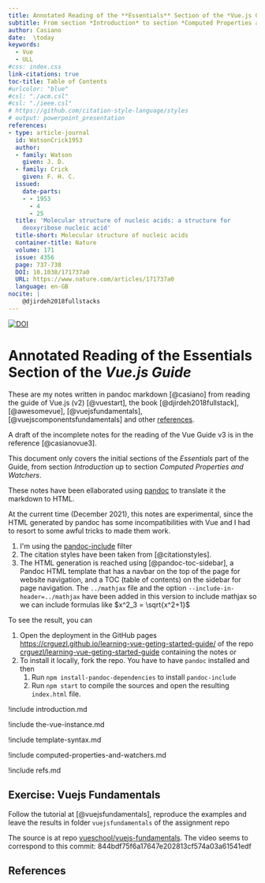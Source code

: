 ```yaml
---
title: Annotated Reading of the **Essentials** Section of the *Vue.js Guide*
subtitle: From section *Introduction* to section *Computed Properties and Watchers* 
author: Casiano
date:  \today
keywords: 
  - Vue
  - ULL
#css: index.css
link-citations: true
toc-title: Table of Contents
#urlcolor: "blue"
#csl: "./acm.csl"
#csl: "./ieee.csl"
# https://github.com/citation-style-language/styles
# output: powerpoint_presentation
references:
- type: article-journal
  id: WatsonCrick1953
  author:
  - family: Watson
    given: J. D.
  - family: Crick
    given: F. H. C.
  issued:
    date-parts:
    - - 1953
      - 4
      - 25
  title: 'Molecular structure of nucleic acids: a structure for
    deoxyribose nucleic acid'
  title-short: Molecular structure of nucleic acids
  container-title: Nature
  volume: 171
  issue: 4356
  page: 737-738
  DOI: 10.1038/171737a0
  URL: https://www.nature.com/articles/171737a0
  language: en-GB
nocite: |
    @djirdeh2018fullstacks
--- 
```


[![DOI](https://zenodo.org/badge/431864730.svg)](https://zenodo.org/badge/latestdoi/431864730)

# Annotated Reading of the **Essentials** Section of the *Vue.js Guide*

<!--
https://stackoverflow.com/questions/48429998/data-prefix-is-added-to-custom-attributes-how-to-prevent-this
-->


These are my notes written in pandoc markdown [@casiano] from reading the guide of Vue.js (v2) [@vuestart], the book [@djirdeh2018fullstack], [@awesomevue], [@vuejsfundamentals],
[@vuejscomponentsfundamentals]  and other [references](#references).  

A draft of the incomplete notes for the reading of the Vue Guide v3 is in the reference [@casianovue3].

This document only covers
the initial sections of the *Essentials* part of the Guide, from section *Introduction* up to section *Computed Properties and Watchers*.  

These notes have been ellaborated using [pandoc](https://pandpc.org) to translate it the markdown to HTML.

At the current time (December 2021), this notes are experimental, since the HTML generated by pandoc has some incompatibilities with Vue and I had to resort to some awful tricks to made them work.


1. I'm using the [pandoc-include](https://github.com/DCsunset/pandoc-include) filter
2. The citation styles have been taken from [@citationstyles].
3. The HTML generation is reached using [@pandoc-toc-sidebar],
   a Pandoc HTML template that  has a navbar on the top of the page for website navigation, and a TOC (table of contents) on the sidebar for page navigation. The `../mathjax` file and the option `--include-in-header=../mathjax` have been added  in this version to include mathjax so we can include  formulas like  $x^2_3 = \sqrt{x^2+1}$


To see the result, you can 

1. Open the deployment in the  GitHub pages <https://crguezl.github.io/learning-vue-geting-started-guide/> of the repo [crguezl/learning-vue-geting-started-guide](https://github.com/crguezl/learning-vue-geting-started-guide) containing the notes or
2. To install it locally, fork the repo. You have to have `pandoc` installed and  then
   1. Run `npm install-pandoc-dependencies` to install `pandoc-include` 
   2. Run `npm start` to compile the sources and open the resulting `index.html` file. 

!include introduction.md

!include the-vue-instance.md

!include template-syntax.md

!include computed-properties-and-watchers.md

!include refs.md

## Exercise: Vuejs Fundamentals

Follow the tutorial at [@vuejsfundamentals], reproduce the examples and leave the results in folder `vuejsfundamentals` of the assignment repo

The source is at repo [vueschool/vuejs-fundamentals](https://github.com/vueschool/vuejs-fundamentals/commit/844bdf75f6a17647e202813cf574a03a61541edf). The video seems to correspond to this commit: 844bdf75f6a17647e202813cf574a03a61541edf


## References
